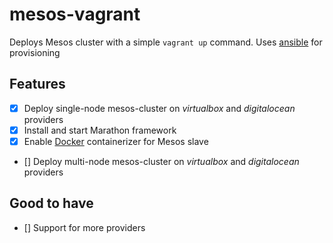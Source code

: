 mesos-vagrant
=============
Deploys Mesos cluster with a simple `vagrant up` command. Uses
[ansible](https://github.com/ansible/ansible) for provisioning


Features
--------
- [X] Deploy single-node mesos-cluster on *virtualbox* and *digitalocean* providers
- [X] Install and start Marathon framework
- [X] Enable [Docker](https://github.com/docker/docker) containerizer for Mesos slave
- [] Deploy multi-node mesos-cluster on *virtualbox* and *digitalocean* providers


Good to have
------------
- [] Support for more providers
